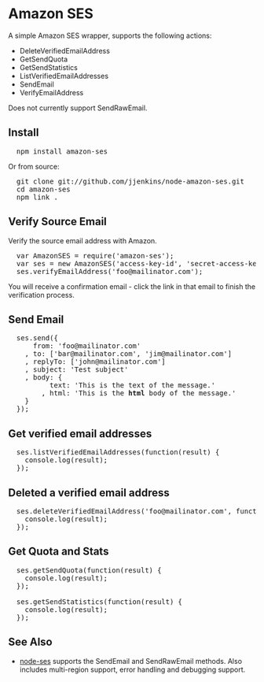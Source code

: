 # Amazon SES

A simple Amazon SES wrapper, supports the following actions:

* DeleteVerifiedEmailAddress
* GetSendQuota
* GetSendStatistics
* ListVerifiedEmailAddresses
* SendEmail
* VerifyEmailAddress

Does not currently support SendRawEmail.

## Install

<pre>
  npm install amazon-ses
</pre>

Or from source:

<pre>
  git clone git://github.com/jjenkins/node-amazon-ses.git
  cd amazon-ses
  npm link .
</pre>

## Verify Source Email

Verify the source email address with Amazon.

<pre>
  var AmazonSES = require('amazon-ses');
  var ses = new AmazonSES('access-key-id', 'secret-access-key', 'region');
  ses.verifyEmailAddress('foo@mailinator.com');
</pre>

You will receive a confirmation email - click the link in that email to finish the verification process.

## Send Email

<pre>
  ses.send({
      from: 'foo@mailinator.com'
    , to: ['bar@mailinator.com', 'jim@mailinator.com']
    , replyTo: ['john@mailinator.com']
    , subject: 'Test subject'
    , body: {
          text: 'This is the text of the message.'
        , html: 'This is the <b>html</b> body of the message.'
    }
  });
</pre>

## Get verified email addresses

<pre>
  ses.listVerifiedEmailAddresses(function(result) {
    console.log(result);
  });
</pre>

## Deleted a verified email address

<pre>
  ses.deleteVerifiedEmailAddress('foo@mailinator.com', function(result) {
    console.log(result);
  });
</pre>

## Get Quota and Stats

<pre>
  ses.getSendQuota(function(result) {
    console.log(result);
  });

  ses.getSendStatistics(function(result) {
    console.log(result);
  });
</pre>

## See Also

 * [node-ses](https://www.npmjs.com/package/node-ses) supports the SendEmail and SendRawEmail methods. Also includes multi-region support, error handling and debugging support. 
